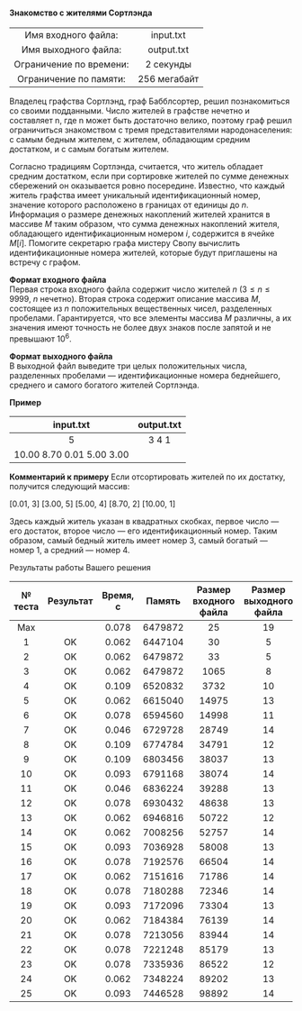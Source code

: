 #### Знакомство с жителями Сортлэнда ####


|                          |              |
|:------------------------:|:------------:|
| Имя входного файла:      | input.txt    |
| Имя выходного файла:     | output.txt   |
| Ограничение по времени:  | 2 секунды    |
| Ограничение по памяти:   | 256 мегабайт |

Владелец графства Сортлэнд, граф Бабблсортер, решил познакомиться со своими подданными. Число жителей в графстве нечетно и составляет n, где n может быть достаточно велико, поэтому граф решил ограничиться знакомством с тремя представителями народонаселения: с самым бедным жителем, с жителем, обладающим средним достатком, и с самым богатым жителем.

Согласно традициям Сортлэнда, считается, что житель обладает средним достатком, если при сортировке жителей по сумме денежных сбережений он оказывается ровно посередине. Известно, что каждый житель графства имеет уникальный идентификационный номер, значение которого расположено в границах от единицы до $n$. Информация о размере денежных накоплений жителей хранится в массиве $M$ таким образом, что сумма денежных накоплений жителя, обладающего идентификационным номером $i$, содержится в ячейке $M[i]$. Помогите секретарю графа мистеру Свопу вычислить идентификационные номера жителей, которые будут приглашены на встречу с графом.

__Формат входного файла__<br>
Первая строка входного файла содержит число жителей $n$ ($3 \le n \le 9999$, $n$ нечетно). Вторая строка содержит описание массива $M$, состоящее из $n$ положительных вещественных чисел, разделенных пробелами. Гарантируется, что все элементы массива $M$ различны, а их значения имеют точность не более двух знаков после запятой и не превышают $10^6$.

__Формат выходного файла__<br>
В выходной файл выведите три целых положительных числа, разделенных пробелами — идентификационные номера беднейшего, среднего и самого богатого жителей Сортлэнда.

__Пример__

|         input.txt         |  output.txt  |
|:-------------------------:|:------------:|
| 5                         | 3 4 1        |
| 10.00 8.70 0.01 5.00 3.00 |              |

__Комментарий к примеру__
Если отсортировать жителей по их достатку, получится следующий массив:

[0.01, 3] [3.00, 5] [5.00, 4] [8.70, 2] [10.00, 1]

Здесь каждый житель указан в квадратных скобках, первое число — его достаток, второе число — его идентификационный номер. Таким образом, самый бедный житель имеет номер 3, самый богатый — номер 1, а средний — номер 4.

Результаты работы Вашего решения

|№ теста| Результат | Время, с |  Память | Размер входного файла | Размер выходного файла |
|:------:|:---------:|:--------:|:-------:|:---------------------:|:----------------------:|
|  Max	 |           |	0.078	| 6479872 |	25         	          | 19                     |
| 1	     | OK   	 |  0.062	| 6447104 |	30                    |	5                      | 
| 2	     | OK	     |  0.062	| 6479872 | 33	                  | 5                      | 
| 3	     | OK	     |  0.062	| 6479872 |	1065	              | 8                      | 
| 4	     | OK	     |  0.109	| 6520832 | 3732	              | 10                     | 
| 5	     | OK	     |  0.062	| 6615040 |	14975	              | 13                     | 
| 6	     | OK	     |  0.078	| 6594560 |	14998	              | 11                     |
| 7	     | OK	     |  0.046	| 6729728 |	28749	              | 14                     | 
| 8	     | OK	     |  0.109	| 6774784 |	34791	              | 12                     | 
| 9	     | OK	     |  0.109	| 6803456 |	38037	              | 13                     |
| 10	 | OK	     |  0.093	| 6791168 |	38074	              | 14                     |
| 11	 | OK	     |  0.046	| 6836224 |	39288	              | 13                     |
| 12	 | OK	     |  0.078	| 6930432 |	48638	              | 13                     | 
| 13	 | OK	     |  0.062	| 6946816 |	50722	              | 12                     | 
| 14	 | OK	     |  0.062	| 7008256 |	52757	              | 14                     | 
| 15	 | OK	     |  0.093	| 7036928 |	58008	              | 13                     | 
| 16	 | OK	     |  0.078	| 7192576 |	66504	              | 14                     | 
| 17	 | OK	     |  0.062	| 7151616 |	71786	              | 14                     | 
| 18	 | OK	     |  0.078	| 7180288 |	72346	              | 14                     | 
| 19	 | OK	     |  0.093	| 7172096 |	73304	              | 13                     | 
| 20	 | OK	     |  0.062	| 7184384 |	76139	              | 14                     | 
| 21	 | OK	     |  0.078	| 7213056 |	83944	              | 14                     | 
| 22	 | OK	     |  0.078	| 7221248 |	85179	              | 13                     | 
| 23	 | OK	     |  0.078	| 7335936 |	86522	              | 12                     | 
| 24	 | OK	     |  0.062	| 7348224 |	89202	              | 13                     | 
| 25	 | OK	     |  0.093	| 7446528 |	98892	              | 14                     | 